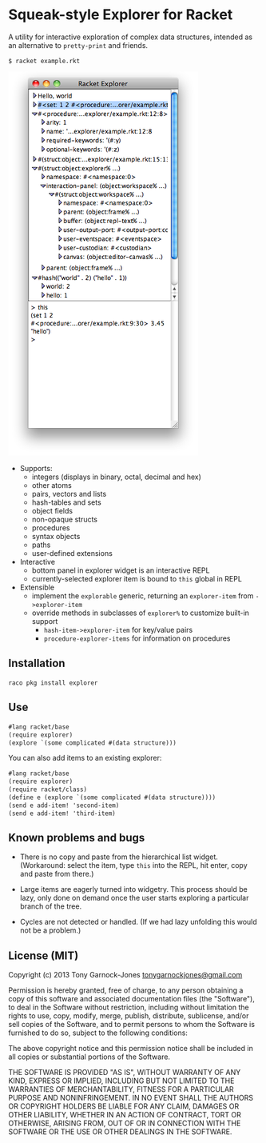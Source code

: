 # Squeak-style Explorer for Racket

A utility for interactive exploration of complex data structures,
intended as an alternative to `pretty-print` and friends.

    $ racket example.rkt

![Example](doc/example.png)

 - Supports:
    - integers (displays in binary, octal, decimal and hex)
	- other atoms
	- pairs, vectors and lists
	- hash-tables and sets
	- object fields
	- non-opaque structs
	- procedures
	- syntax objects
	- paths
	- user-defined extensions
 - Interactive
    - bottom panel in explorer widget is an interactive REPL
	- currently-selected explorer item is bound to `this` global in REPL
 - Extensible
    - implement the `explorable` generic, returning an `explorer-item` from `->explorer-item`
	- override methods in subclasses of `explorer%` to customize built-in support
	   - `hash-item->explorer-item` for key/value pairs
	   - `procedure-explorer-items` for information on procedures

## Installation

    raco pkg install explorer

## Use

    #lang racket/base
	(require explorer)
	(explore `(some complicated #(data structure)))

You can also add items to an existing explorer:

    #lang racket/base
	(require explorer)
	(require racket/class)
	(define e (explore `(some complicated #(data structure))))
	(send e add-item! 'second-item)
	(send e add-item! 'third-item)

## Known problems and bugs

 - There is no copy and paste from the hierarchical list widget.
   (Workaround: select the item, type `this` into the REPL, hit enter,
   copy and paste from there.)

 - Large items are eagerly turned into widgetry. This process should
   be lazy, only done on demand once the user starts exploring a
   particular branch of the tree.

 - Cycles are not detected or handled. (If we had lazy unfolding this
   would not be a problem.)

## License (MIT)

Copyright (c) 2013 Tony Garnock-Jones <tonygarnockjones@gmail.com>

Permission is hereby granted, free of charge, to any person obtaining a copy
of this software and associated documentation files (the "Software"), to deal
in the Software without restriction, including without limitation the rights
to use, copy, modify, merge, publish, distribute, sublicense, and/or sell
copies of the Software, and to permit persons to whom the Software is
furnished to do so, subject to the following conditions:

The above copyright notice and this permission notice shall be included in
all copies or substantial portions of the Software.

THE SOFTWARE IS PROVIDED "AS IS", WITHOUT WARRANTY OF ANY KIND, EXPRESS OR
IMPLIED, INCLUDING BUT NOT LIMITED TO THE WARRANTIES OF MERCHANTABILITY,
FITNESS FOR A PARTICULAR PURPOSE AND NONINFRINGEMENT. IN NO EVENT SHALL THE
AUTHORS OR COPYRIGHT HOLDERS BE LIABLE FOR ANY CLAIM, DAMAGES OR OTHER
LIABILITY, WHETHER IN AN ACTION OF CONTRACT, TORT OR OTHERWISE, ARISING FROM,
OUT OF OR IN CONNECTION WITH THE SOFTWARE OR THE USE OR OTHER DEALINGS IN
THE SOFTWARE.
